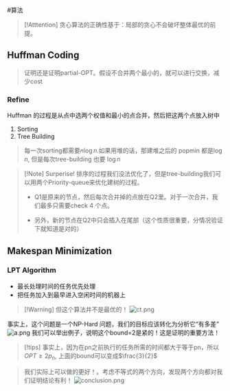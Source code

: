 #算法 

>[!Atttention] 贪心算法的正确性基于：局部的贪心不会破坏整体最优的前提。

## Huffman Coding

>证明还是证明partial-OPT。假设不合并两个最小的，就可以进行交换，减少cost

### Refine
Huffman 的过程是从点中选两个权值和最小的点合并，然后把这两个点放入树中
1. Sorting
2. Tree Building

>每一次sorting都需要$n\log n$.如果用堆的话，那建堆之后的 popmin 都是$\log n$, 但是每次tree-building 也要 $\log n$

>[!Note] Surperise! 
>排序的过程我们没法优化了，但是tree-building我们可以用两个Priority-queue来优化建树的过程。
>
>* Q1是原来的节点，然后每次合并掉的点放在Q2里。对于一次合并，我们最多只需要check 4 个点。
>
>* 另外，新的节点在Q2中只会插入在尾部（这个性质很重要，分情况验证下就知道是对的）

## Makespan Minimization

### LPT Algorithm
* 最长处理时间的任务优先处理
* 把任务加入到最早进入空闲时间的机器上
>[!Warning] 但这个算法并不是最优的！
![ct.png](https://obsidian-1317758465.cos.ap-shanghai.myqcloud.com/images/ct.png)


事实上，这个问题是一个NP-Hard 问题，我们的目标应该转化为分析它“有多差”
![a.png](https://obsidian-1317758465.cos.ap-shanghai.myqcloud.com/images/a.png)
我们可以举出例子，说明这个bound=2是紧的！这是证明的重要方法！
>[!tips] 
>事实上，因为在pn之前执行的任务所需的时间都大于等于pn，所以$OPT\ge 2p_{n}$, 上面的bound可以变成$\frac{3}{2}$

> 我们实际上可以做的更好！。考虑不等式的两个方向，发现两个方向都对我们证明结论有利！
![conclusion.png](https://obsidian-1317758465.cos.ap-shanghai.myqcloud.com/images/conclusion.png)
